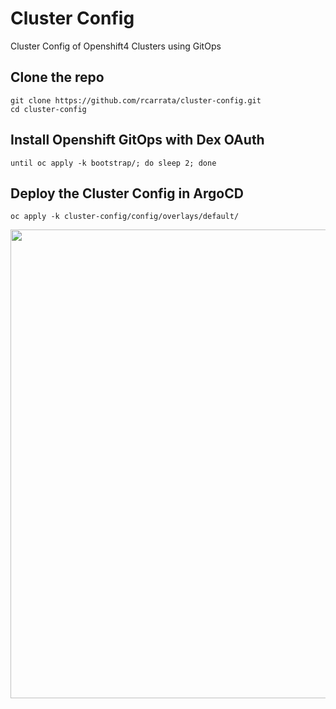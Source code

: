 # Cluster Config

Cluster Config of Openshift4 Clusters using GitOps

## Clone the repo

```
git clone https://github.com/rcarrata/cluster-config.git
cd cluster-config
```

## Install Openshift GitOps with Dex OAuth

```
until oc apply -k bootstrap/; do sleep 2; done
```

## Deploy the Cluster Config in ArgoCD

```
oc apply -k cluster-config/config/overlays/default/
```

<img align="center" width="750" src="docs/pics/pic1.png">

